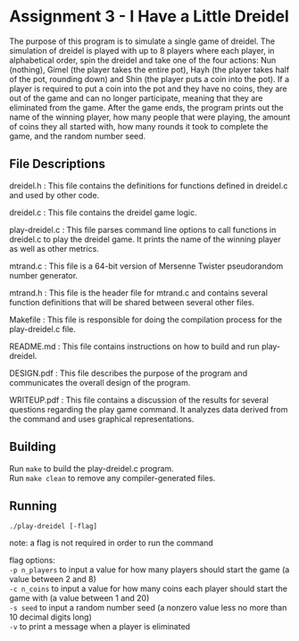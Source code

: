 # Assignment 3 - I Have a Little Dreidel

The purpose of this program is to simulate a single game of dreidel. The simulation of dreidel is played with up to 8 players where each player, in alphabetical order, spin the dreidel and take one of the four actions: Nun (nothing), Gimel (the player takes the entire pot), Hayh (the player takes half of the pot, rounding down) and Shin (the player puts a coin into the pot). If a player is required to put a coin into the pot and they have no coins, they are out of the game and can no longer participate, meaning that they are eliminated from the game. After the game ends, the program prints out the name of the winning player, how many people that were playing, the amount of coins they all started with, how many rounds it took to complete the game, and the random number seed. 

## File Descriptions 

dreidel.h : This file contains the definitions for functions defined in dreidel.c and used by other code.

dreidel.c : This file contains the dreidel game logic.

play-dreidel.c : This file parses command line options to call functions in dreidel.c to play the dreidel game. It prints the name of the winning player as well as other metrics.

mtrand.c : This file is a 64-bit version of Mersenne Twister pseudorandom number generator.

mtrand.h : This file is the header file for mtrand.c and contains several function definitions that will be shared between several other files.

Makefile : This file is responsible for doing the compilation process for the play-dreidel.c file.

README.md : This file contains instructions on how to build and run play-dreidel.

DESIGN.pdf : This file describes the purpose of the program and communicates the overall design of the program.

WRITEUP.pdf : This file contains a discussion of the results for several questions regarding the play game command. It analyzes data derived from the command and uses graphical representations.

## Building

Run ```make``` to build the play-dreidel.c program.  
Run ```make clean``` to remove any compiler-generated files.  

## Running

```./play-dreidel [-flag]```  

note: a flag is not required in order to run the command  
  
flag options:  
	```-p n_players``` to input a value for how many players should start the game (a value between 2 and 8)  
	```-c n_coins``` to input a value for how many coins each player should start the game with (a value between 1 and 20)  
	```-s seed``` to input a random number seed (a nonzero value less no more than 10 decimal digits long)  
	```-v``` to print a message when a player is eliminated  
